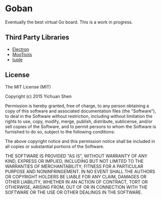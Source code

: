# Goban

Eventually the best virtual Go board. This is a work in progress.

## Third Party Libraries

* [Electron](http://electron.atom.io/)
* [MooTools](http://mootools.net/)
* [tuple](https://github.com/Wolfy87/tuple)

## License

The MIT License (MIT)

Copyright (c) 2015 Yichuan Shen

Permission is hereby granted, free of charge, to any person obtaining a copy
of this software and associated documentation files (the "Software"), to deal
in the Software without restriction, including without limitation the rights
to use, copy, modify, merge, publish, distribute, sublicense, and/or sell
copies of the Software, and to permit persons to whom the Software is
furnished to do so, subject to the following conditions:

The above copyright notice and this permission notice shall be included in
all copies or substantial portions of the Software.

THE SOFTWARE IS PROVIDED "AS IS", WITHOUT WARRANTY OF ANY KIND, EXPRESS OR
IMPLIED, INCLUDING BUT NOT LIMITED TO THE WARRANTIES OF MERCHANTABILITY,
FITNESS FOR A PARTICULAR PURPOSE AND NONINFRINGEMENT. IN NO EVENT SHALL THE
AUTHORS OR COPYRIGHT HOLDERS BE LIABLE FOR ANY CLAIM, DAMAGES OR OTHER
LIABILITY, WHETHER IN AN ACTION OF CONTRACT, TORT OR OTHERWISE, ARISING FROM,
OUT OF OR IN CONNECTION WITH THE SOFTWARE OR THE USE OR OTHER DEALINGS IN
THE SOFTWARE.